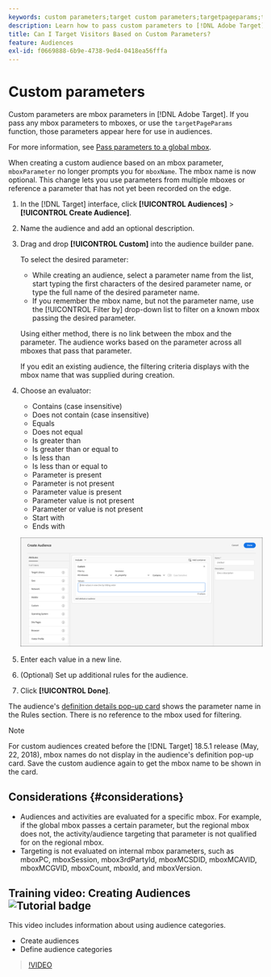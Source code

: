```yaml
---
keywords: custom parameters;target custom parameters;targetpageparams;targeting mbox parameters
description: Learn how to pass custom parameters to [!DNL Adobe Target] for use in audiences.
title: Can I Target Visitors Based on Custom Parameters?
feature: Audiences
exl-id: f0669888-6b9e-4738-9ed4-0418ea56fffa
---
```

# Custom parameters

Custom parameters are mbox parameters in [!DNL Adobe Target]. If you pass any mbox parameters to mboxes, or use the `targetPageParams` function, those parameters appear here for use in audiences.

For more information, see [Pass parameters to a global mbox](/help/c-implementing-target/c-implementing-target-for-client-side-web/t-mbox-download/c-understanding-global-mbox/pass-parameters-to-global-mbox.md).

When creating a custom audience based on an mbox parameter, `mboxParameter` no longer prompts you for `mboxName`. The mbox name is now optional. This change lets you use parameters from multiple mboxes or reference a parameter that has not yet been recorded on the edge.

1. In the [!DNL Target] interface, click **[!UICONTROL Audiences]** > **[!UICONTROL Create Audience]**.
1. Name the audience and add an optional description. 
1. Drag and drop **[!UICONTROL Custom]** into the audience builder pane.

   To select the desired parameter:

   * While creating an audience, select a parameter name from the list, start typing the first characters of the desired parameter name, or type the full name of the desired parameter name. 
   * If you remember the mbox name, but not the parameter name, use the [!UICONTROL Filter by] drop-down list to filter on a known mbox passing the desired parameter.

   Using either method, there is no link between the mbox and the parameter. The audience works based on the parameter across all mboxes that pass that parameter.

   If you edit an existing audience, the filtering criteria displays with the mbox name that was supplied during creation.

1. Choose an evaluator:

   * Contains (case insensitive)
   * Does not contain (case insensitive)
   * Equals
   * Does not equal
   * Is greater than
   * Is greater than or equal to
   * Is less than
   * Is less than or equal to
   * Parameter is present
   * Parameter is not present
   * Parameter value is present
   * Parameter value is not present
   * Parameter or value is not present
   * Start with
   * Ends with

   ![Custom parameter audience](assets/custom.png)

1. Enter each value in a new line.
1. (Optional) Set up additional rules for the audience.
1. Click **[!UICONTROL Done]**.

The audience's [definition details pop-up card](/help/c-target/c-audiences/audiences.md#section_11B9C4A777E14D36BA1E925021945780) shows the parameter name in the Rules section. There is no reference to the mbox used for filtering.

>[!NOTE]
>
>For custom audiences created before the [!DNL Target] 18.5.1 release (May, 22, 2018), mbox names do not display in the audience's definition pop-up card. Save the custom audience again to get the mbox name to be shown in the card.

## Considerations {#considerations}

* Audiences and activities are evaluated for a specific mbox. For example, if the global mbox passes a certain parameter, but the regional mbox does not, the activity/audience targeting that parameter is not qualified for on the regional mbox.
* Targeting is not evaluated on internal mbox parameters, such as mboxPC, mboxSession, mbox3rdPartyId, mboxMCSDID, mboxMCAVID, mboxMCGVID, mboxCount, mboxId, and mboxVersion.

## Training video: Creating Audiences ![Tutorial badge](/help/assets/tutorial.png)

This video includes information about using audience categories.

* Create audiences 
* Define audience categories

>[!VIDEO](https://video.tv.adobe.com/v/17392)
